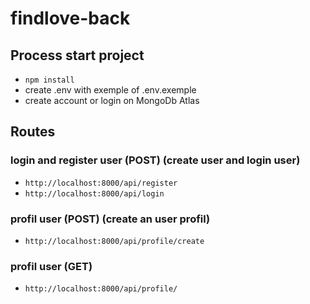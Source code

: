 # findlove-back

## Process start project
  * ```npm install```
  * create .env with exemple of .env.exemple
  * create account or login on MongoDb Atlas
  
## Routes
### login and register user (POST) (create user and login user)
  - `http://localhost:8000/api/register`
  - `http://localhost:8000/api/login`
### profil user (POST) (create an user profil)
  - `http://localhost:8000/api/profile/create`
### profil user (GET) 
  - `http://localhost:8000/api/profile/`
